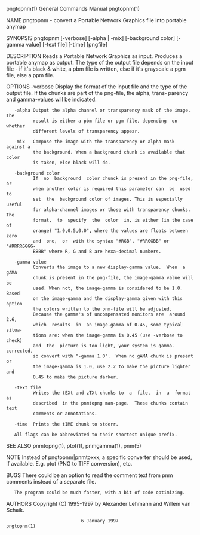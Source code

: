 pngtopnm(1)                General Commands Manual                pngtopnm(1)

NAME
       pngtopnm  -  convert  a  Portable  Network Graphics file into portable
       anymap

SYNOPSIS
       pngtopnm [-verbose] [-alpha | -mix] [-background color]
       [-gamma value] [-text file] [-time] [pngfile]

DESCRIPTION
       Reads a Portable Network  Graphics  as  input.   Produces  a  portable
       anymap  as  output.   The type of the output file depends on the input
       file - if it's black & white, a pbm file  is  written,  else  if  it's
       grayscale a pgm file, else a ppm file.

OPTIONS
       -verbose
              Display the format of the input file and the type of the output
              file. If the chunks are part of the png-file, the alpha, trans‐
              parency and gamma-values will be indicated.

       -alpha Output the alpha channel or transparency mask of the image. The
              result is either a pbm file or pgm file, depending  on  whether
              different levels of transparency appear.

       -mix   Compose the image with the transparency or alpha mask against a
              the background. When a background chunk is available that color
              is taken, else black will do.

       -background color
              If  no  background  color chunck is present in the png-file, or
              when another color is required this parameter can  be  used  to
              set  the  background color of images. This is especially useful
              for alpha-channel images or those with transparency chunks. The
              format,  to  specify  the  color  in, is either (in the case of
              orange) "1.0,0.5,0.0", where the values are floats between zero
              and  one,  or  with the syntax "#RGB", "#RRGGBB" or "#RRRRGGGG‐
              BBBB" where R, G and B are hexa-decimal numbers.

       -gamma value
              Converts the image to a new display-gamma value.  When  a  gAMA
              chunk is present in the png-file, the image-gamma value will be
              used. When not, the image-gamma is considered to be 1.0.  Based
              on the image-gamma and the display-gamma given with this option
              the colors written to the pnm-file will be adjusted.
              Because the gamma's of uncompensated monitors are  around  2.6,
              which  results  in  an image-gamma of 0.45, some typical situa‐
              tions are: when the image-gamma is 0.45 (use -verbose to check)
              and  the  picture is too light, your system is gamma-corrected,
              so convert with "-gamma 1.0".  When no gAMA chunk is present or
              the image-gamma is 1.0, use 2.2 to make the picture lighter and
              0.45 to make the picture darker.

       -text file
              Writes the tEXt and zTXt chunks to  a  file,  in  a  format  as
              described  in the pnmtopng man-page.  These chunks contain text
              comments or annotations.

       -time  Prints the tIME chunk to stderr.

       All flags can be abbreviated to their shortest unique prefix.

SEE ALSO
       pnmtopng(1), ptot(1), pnmgamma(1), pnm(5)

NOTE
       Instead of pngtopnm|pnmtoxxx, a specific converter should be used,  if
       available. E.g.  ptot (PNG to TIFF conversion), etc.

BUGS
       There  could  be  an option to read the comment text from pnm comments
       instead of a separate file.

       The program could be much faster, with a bit of code optimizing.

AUTHORS
       Copyright (C) 1995-1997 by Alexander Lehmann
                               and Willem van Schaik.

                                6 January 1997                    pngtopnm(1)
